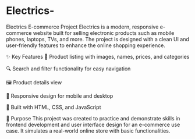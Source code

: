 # Electrics-
 Electrics E-commerce Project
Electrics is a modern, responsive e-commerce website built for selling electronic products such as mobile phones, laptops, TVs, and more. The project is designed with a clean UI and user-friendly features to enhance the online shopping experience.

✨ Key Features
🛒 Product listing with images, names, prices, and categories

🔍 Search and filter functionality for easy navigation

🖼️ Product details view

📱 Responsive design for mobile and desktop

🎨 Built with HTML, CSS, and JavaScript

🚀 Purpose
This project was created to practice and demonstrate skills in frontend development and user interface design for an e-commerce use case. It simulates a real-world online store with basic functionalities.

